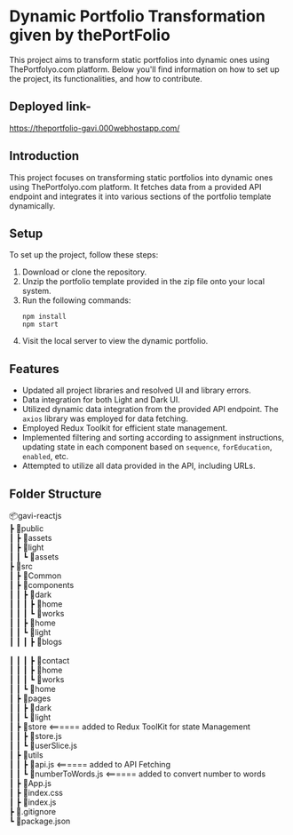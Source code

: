 # Dynamic Portfolio Transformation given by thePortFolio
This project aims to transform static portfolios into dynamic ones using ThePortfolyo.com platform. Below you'll find information on how to set up the project, its functionalities, and how to contribute.

## Deployed link- 
https://theportfolio-gavi.000webhostapp.com/

## Introduction
This project focuses on transforming static portfolios into dynamic ones using ThePortfolyo.com platform. It fetches data from a provided API endpoint and integrates it into various sections of the portfolio template dynamically.

## Setup
To set up the project, follow these steps:
1. Download or clone the repository.
2. Unzip the portfolio template provided in the zip file onto your local system.
3. Run the following commands:
   ```
   npm install
   npm start
   ```
4. Visit the local server to view the dynamic portfolio.

## Features
- Updated all project libraries and resolved UI and library errors.
- Data integration for both Light and Dark UI.
- Utilized dynamic data integration from the provided API endpoint. The `axios` library was employed for data fetching.
- Employed Redux Toolkit for efficient state management.
- Implemented filtering and sorting according to assignment instructions, updating state in each component based on `sequence`, `forEducation`, `enabled`, etc.
- Attempted to utilize all data provided in the API, including URLs.

## Folder Structure
📦gavi-reactjs <br/>
 ┣ 📂public <br/>
 ┃ ┣ 📂assets <br/>
 ┃ ┣ 📂light<br/>
 ┃ ┃ ┗ 📂assets<br/>
 ┣ 📂src<br/>
 ┃ ┣ 📂Common<br/>
 ┃ ┣ 📂components<br/>
 ┃ ┃ ┣ 📂dark<br/>
 ┃ ┃ ┃ ┣ 📂home<br/>
 ┃ ┃ ┃ ┗ 📂works<br/>
 ┃ ┃ ┣ 📂home<br/>
 ┃ ┃ ┗ 📂light<br/>
 ┃ ┃ ┃ ┣ 📂blogs<br/><br/>
 ┃ ┃ ┃ ┣ 📂contact<br/>
 ┃ ┃ ┃ ┣ 📂home<br/>
 ┃ ┃ ┃ ┗ 📂works<br/>
 ┃ ┃ ┗ 📂home<br/>
 ┃ ┣ 📂pages<br/>
 ┃ ┃ ┣ 📂dark<br/>
 ┃ ┃ ┗ 📂light<br/>
 ┃ ┣ 📂store        <====== added to Redux ToolKit for state Management<br/>
 ┃ ┃ ┣ 📜store.js<br/>
 ┃ ┃ ┗ 📜userSlice.js<br/>
 ┃ ┣ 📂utils        <br/>
 ┃ ┃ ┣ 📜api.js    <====== added to API Fetching<br/>
 ┃ ┃ ┗ 📜numberToWords.js     <====== added to convert number to words<br/>
 ┃ ┣ 📜App.js<br/>
 ┃ ┣ 📜index.css<br/>
 ┃ ┣ 📜index.js<br/>
 ┣ 📜.gitignore<br/>
 ┗ 📜package.json<br/>


